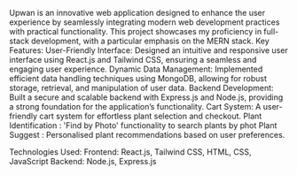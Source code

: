 Upwan is an innovative web application designed to enhance the user experience by seamlessly integrating modern web development practices with practical functionality. This project showcases my proficiency in full-stack development, with a particular emphasis on the MERN stack.
Key Features:
User-Friendly Interface: Designed an intuitive and responsive user interface using React.js and Tailwind CSS, ensuring a seamless and engaging user experience.
Dynamic Data Management: Implemented efficient data handling techniques using MongoDB, allowing for robust storage, retrieval, and manipulation of user data.
Backend Development: Built a secure and scalable backend with Express.js and Node.js, providing a strong foundation for the application’s functionality.
Cart System: A user-friendly cart system for effortless plant selection and checkout.
Plant Identification : 'Find by Photo' functionality to search plants by phot
Plant Suggest : Personalised plant recommendations based on user preferences.

Technologies Used:
Frontend: React.js, Tailwind CSS, HTML, CSS, JavaScript
Backend: Node.js, Express.js
